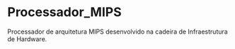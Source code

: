 # Processador_MIPS
Processador de arquitetura MIPS desenvolvido na cadeira de Infraestrutura de Hardware.
